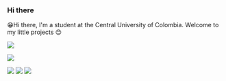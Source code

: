 ### Hi there
😁Hi there, I'm a student at the Central University of Colombia.
Welcome to my little projects 😊

![](https://media.giphy.com/media/fHgKZHDH1BHzi/giphy.gif)

![](https://komarev.com/ghpvc/?username=Jonakls&color=brightgreen)

![](https://github-profile-summary-cards.vercel.app/api/cards/profile-details?username=Jonakls&theme=github_dark)
![](https://github-profile-summary-cards.vercel.app/api/cards/stats?username=Jonakls&theme=github_dark)
![](https://github-profile-summary-cards.vercel.app/api/cards/productive-time?username=Jonakls&theme=github_dark)

